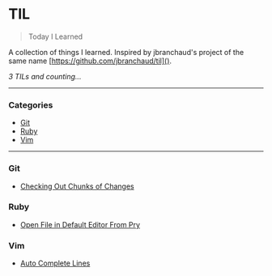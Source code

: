 # TIL

> Today I Learned

A collection of things I learned. Inspired by jbranchaud's project of the same name [https://github.com/jbranchaud/til]().

*3 TILs and counting...*

---

### Categories

* [Git](#git)
* [Ruby](#ruby)
* [Vim](#vim)

---

### Git

* [Checking Out Chunks of Changes](git/checkout-chunks-of-changes.md)

### Ruby

* [Open File in Default Editor From Pry](ruby/open-file-in-default-editor-from-pry.md)

### Vim

* [Auto Complete Lines](vim/auto-complete-lines.md)
